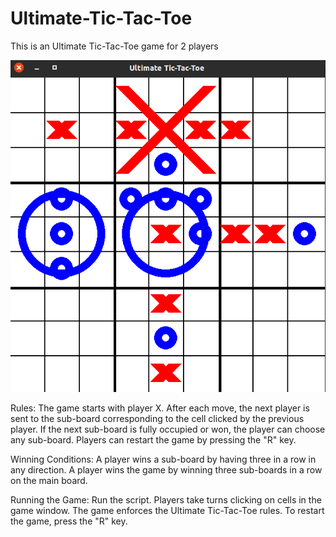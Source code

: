 # Ultimate-Tic-Tac-Toe
This is an Ultimate Tic-Tac-Toe game for 2 players 

![alt text](https://github.com/giopolykra/Ultimate-Tic-Tac-Toe/blob/main/Screenshot.png?raw=true)

Rules:
The game starts with player X. After each move, the next player is sent to the sub-board corresponding to the cell clicked by the previous player.
If the next sub-board is fully occupied or won, the player can choose any sub-board.
Players can restart the game by pressing the "R" key.


Winning Conditions:
A player wins a sub-board by having three in a row in any direction.
A player wins the game by winning three sub-boards in a row on the main board.

Running the Game:
Run the script.
Players take turns clicking on cells in the game window.
The game enforces the Ultimate Tic-Tac-Toe rules.
To restart the game, press the "R" key.
